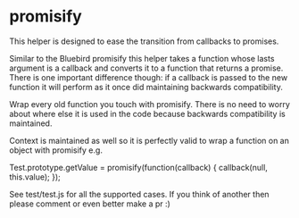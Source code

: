 # promisify

This helper is designed to ease the transition from callbacks to promises.

Similar to the Bluebird promisify this helper takes a function whose lasts argument is a callback and converts it to a function that returns a promise. There is one important difference though: if a callback is passed to the new function it will perform as it once did maintaining backwards compatibility.

Wrap every old function you touch with promisify. There is no need to worry about where else it is used in the code because backwards compatibility is maintained.


Context is maintained as well so it is perfectly valid to wrap a function on an object with promisify e.g.

Test.prototype.getValue = promisify(function(callback) {
  callback(null, this.value);
});

See test/test.js for all the supported cases. If you think of another then please comment or even better make a pr :)
